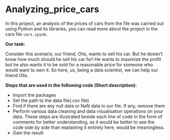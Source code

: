 # Analyzing_price_cars
In this project, an analysis of the prices of cars from the file was carried out using Python and its libraries, you can read more about the project in the cars file ``` cars.ipynb ```.

**Our task:**

Consider this scenario, our friend, Otis, wants to sell his car. But he doesn’t know how much should he sell his car for! He wants to maximize the profit but he also wants it to be sold for a reasonable price for someone who would want to own it. So here, us, being a data scientist, we can help our friend Otis.

**Steps that are used in the following code (Short description):** 

- Import the packages
- Set the path to the data file(.csv file)
- Find if there are any null data or NaN data in our file. If any, remove them
- Perform various data cleaning and data visualisation operations on your data. These steps are illustrated beside each line of code in the form of comments for better understanding, as it would be better to see the code side by side than explaining it entirely here, would be meaningless.
- Gain the result
